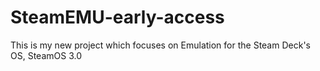 # SteamEMU-early-access
This is my new project which focuses on Emulation for the Steam Deck's OS, SteamOS 3.0
